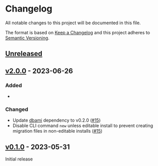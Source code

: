 # Changelog

All notable changes to this project will be documented in this file.

The format is based on [Keep a Changelog](http://keepachangelog.com/en/1.0.0/)
and this project adheres to [Semantic Versioning](http://semver.org/spec/v2.0.0.html).

## [Unreleased]

## [v2.0.0] - 2023-06-26

### Added

-

### Changed

- Update [dbami] dependency to v0.2.0 ([#15])
- Disable CLI command `new` unless editable install to prevent
  creating migration files in non-editable installs ([#15])

## [v0.1.0] - 2023-05-31

Initial release

[unreleased]: https://github.com/element84/swoop-db/compare/v2.0.0...main
[v2.0.0]: https://github.com/element84/swoop-db/compare/v0.1.0...2.0.0
[v0.1.0]: https://github.com/element84/swoop-db/tree/v0.1.0

[#15]: https://github.com/Element84/swoop-db/pull/15

[dbami]: https://github.com/element84/dbami
